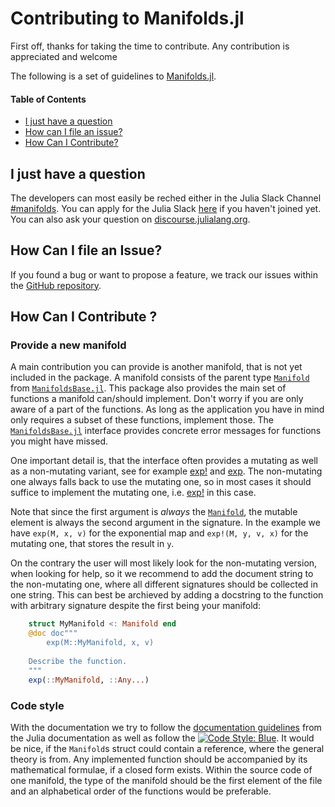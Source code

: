 # Contributing to Manifolds.jl

First off, thanks for taking the time to contribute. Any contribution is appreciated and welcome

The following is a set of guidelines to [Manifolds.jl](https://julianlsolvers.github.io/Manifolds.jl/).

#### Table of Contents

* [I just have a question](I-just-have-a-question)
* [How can I file an issue?](how-can-I-file-an-issue)
* [How Can I Contribute?](#how-can-I-contribute)

## I just have a question
The developers can most easily be reched either in the Julia Slack Channel [#manifolds](https://julialang.slack.com/archives/CP4QF0K5Z). You can apply for the Julia Slack [here](https://slackinvite.julialang.org) if you haven't joined yet. You can also ask your question on [discourse.julialang.org](https://discourse.julialang.org).

## How Can I file an Issue?
If you found a bug or want to propose a feature, we track our issues within the [GitHub repository](https://github.com/JuliaNLSolvers/Manifolds.jl/issues).

## How Can I Contribute ?

### Provide a new manifold
A main contribution you can provide is another manifold, that is not yet included in the
package. A manifold consists of  the parent type
[`Manifold`](https://julianlsolvers.github.io/Manifolds.jl/latest/interface.html#ManifoldsBase.Manifold)
from [`ManifoldsBase.jl`](https://julianlsolvers.github.io/Manifolds.jl/latest/interface.html).
This package also provides the main set of functions a manifold can/should implement.
Don't worry if you are only aware of a part of the functions. As long as the application
you have in mind only requires a subset of these functions, implement those. The
[`ManifoldsBase.jl`](https://julianlsolvers.github.io/Manifolds.jl/latest/interface.html)
interface provides concrete error messages for functions you might have missed.

One important detail is, that the interface often provides a mutating as well as a
non-mutating variant, see for example
[exp!](https://julianlsolvers.github.io/Manifolds.jl/latest/interface.html#ManifoldsBase.exp!-Tuple{Manifold,Any,Any,Any})
and
[exp](https://julianlsolvers.github.io/Manifolds.jl/latest/interface.html#Base.exp-Tuple{Manifold,Any,Any}).
The non-mutating one always falls back to use the mutating one, so in most cases it should
suffice to implement the mutating one, i.e.
[exp!](https://julianlsolvers.github.io/Manifolds.jl/latest/interface.html#ManifoldsBase.exp!-Tuple{Manifold,Any,Any,Any})
in this case.

Note that since the first argument is _always_ the [`Manifold`](https://julianlsolvers.github.io/Manifolds.jl/latest/interface.html#ManifoldsBase.Manifold), the mutable element is always the second argument in the signature.
In the example we have `exp(M, x, v)` for the exponential map and `exp!(M, y, v, x)` for the mutating one, that stores the result in `y`.

On the contrary the user will most likely look for the non-mutating version, when looking for help, so it we recommend to add the document string to the non-mutating one, where all different signatures should be collected in one string. This can best be archieved by adding a docstring to the function with arbitrary signature despite the first being your manifold:
````julia
    struct MyManifold <: Manifold end
    @doc doc"""
        exp(M::MyManifold, x, v)
    
    Describe the function.
    """
    exp(::MyManifold, ::Any...)
````

### Code style

With the documentation we try to follow the
[documentation guidelines](https://docs.julialang.org/en/v1/manual/documentation/) from
the Julia documentation as well as follow the
[![Code Style: Blue](https://img.shields.io/badge/code%20style-blue-4495d1.svg)](https://github.com/invenia/BlueStyle).
It would be nice, if the `Manifold`s struct could contain a reference, where the general theory is from.
Any implemented function should be accompanied by its mathematical formulae, if a closed form exists.
Within the source code of one manifold, the type of the manifold should be the first element of the
file and an alphabetical order of the functions would be preferable.
